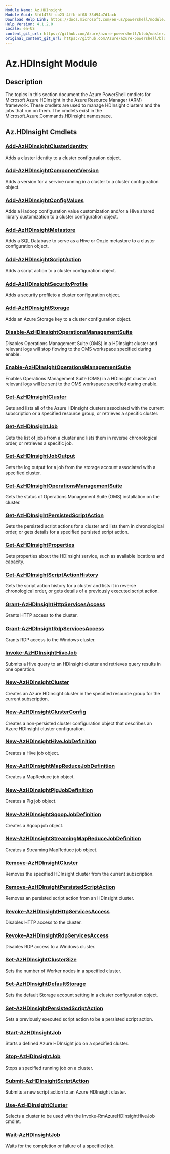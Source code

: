 ```yaml
---
Module Name: Az.HDInsight
Module Guid: 3fd1475f-cb23-4ffb-bf08-33d94b7d1acb
Download Help Link: https://docs.microsoft.com/en-us/powershell/module/az.hdinsight
Help Version: 4.1.2.0
Locale: en-US
content_git_url: https://github.com/Azure/azure-powershell/blob/master/src/ResourceManager/HDInsight/Commands.HDInsight/help/Az.HDInsight.md
original_content_git_url: https://github.com/Azure/azure-powershell/blob/master/src/ResourceManager/HDInsight/Commands.HDInsight/help/Az.HDInsight.md
---
```


# Az.HDInsight Module
## Description
The topics in this section document the Azure PowerShell cmdlets for Microsoft Azure HDInsight in the Azure Resource Manager (ARM) framework. These cmdlets are used to manage HDInsight clusters and the jobs that run on them. The cmdlets exist in the Microsoft.Azure.Commands.HDInsight namespace.

## Az.HDInsight Cmdlets
### [Add-AzHDInsightClusterIdentity](Add-AzHDInsightClusterIdentity.md)
Adds a cluster identity to a cluster configuration object.

### [Add-AzHDInsightComponentVersion](Add-AzHDInsightComponentVersion.md)
Adds a version for a service running in a cluster to a cluster configuration object.

### [Add-AzHDInsightConfigValues](Add-AzHDInsightConfigValues.md)
Adds a Hadoop configuration value customization and/or a Hive shared library customization to a cluster configuration object.

### [Add-AzHDInsightMetastore](Add-AzHDInsightMetastore.md)
Adds a SQL Database to serve as a Hive or Oozie metastore to a cluster configuration object.

### [Add-AzHDInsightScriptAction](Add-AzHDInsightScriptAction.md)
Adds a script action to a cluster configuration object.

### [Add-AzHDInsightSecurityProfile](Add-AzHDInsightSecurityProfile.md)
Adds a security profileto a cluster configuration object.

### [Add-AzHDInsightStorage](Add-AzHDInsightStorage.md)
Adds an Azure Storage key to a cluster configuration object.

### [Disable-AzHDInsightOperationsManagementSuite](Disable-AzHDInsightOperationsManagementSuite.md)
Disables Operations Management Suite (OMS) in a HDInsight cluster and relevant logs will stop flowing to the OMS workspace specified during enable.

### [Enable-AzHDInsightOperationsManagementSuite](Enable-AzHDInsightOperationsManagementSuite.md)
Enables Operations Management Suite (OMS) in a HDInsight cluster and relevant logs will be sent to the OMS workspace specified during enable.

### [Get-AzHDInsightCluster](Get-AzHDInsightCluster.md)
Gets and lists all of the Azure HDInsight clusters associated with the current subscription or a specified resource group, or retrieves a specific cluster.

### [Get-AzHDInsightJob](Get-AzHDInsightJob.md)
Gets the list of jobs from a cluster and lists them in reverse chronological order, or retrieves a specific job.

### [Get-AzHDInsightJobOutput](Get-AzHDInsightJobOutput.md)
Gets the log output for a job from the storage account associated with a specified cluster.

### [Get-AzHDInsightOperationsManagementSuite](Get-AzHDInsightOperationsManagementSuite.md)
Gets the status of Operations Management Suite (OMS) installation on the cluster.

### [Get-AzHDInsightPersistedScriptAction](Get-AzHDInsightPersistedScriptAction.md)
Gets the persisted script actions for a cluster and lists them in chronological order, or gets details for a specified persisted script action.

### [Get-AzHDInsightProperties](Get-AzHDInsightProperties.md)
Gets properties about the HDInsight service, such as available locations and capacity.

### [Get-AzHDInsightScriptActionHistory](Get-AzHDInsightScriptActionHistory.md)
Gets the script action history for a cluster and lists it in reverse chronological order, or gets details of a previously executed script action.

### [Grant-AzHDInsightHttpServicesAccess](Grant-AzHDInsightHttpServicesAccess.md)
Grants HTTP access to the cluster.

### [Grant-AzHDInsightRdpServicesAccess](Grant-AzHDInsightRdpServicesAccess.md)
Grants RDP access to the Windows cluster.

### [Invoke-AzHDInsightHiveJob](Invoke-AzHDInsightHiveJob.md)
Submits a Hive query to an HDInsight cluster and retrieves query results in one operation.

### [New-AzHDInsightCluster](New-AzHDInsightCluster.md)
Creates an Azure HDInsight cluster in the specified resource group for the current subscription.

### [New-AzHDInsightClusterConfig](New-AzHDInsightClusterConfig.md)
Creates a non-persisted cluster configuration object that describes an Azure HDInsight cluster configuration.

### [New-AzHDInsightHiveJobDefinition](New-AzHDInsightHiveJobDefinition.md)
Creates a Hive job object.

### [New-AzHDInsightMapReduceJobDefinition](New-AzHDInsightMapReduceJobDefinition.md)
Creates a MapReduce job object.

### [New-AzHDInsightPigJobDefinition](New-AzHDInsightPigJobDefinition.md)
Creates a Pig job object.

### [New-AzHDInsightSqoopJobDefinition](New-AzHDInsightSqoopJobDefinition.md)
Creates a Sqoop job object.

### [New-AzHDInsightStreamingMapReduceJobDefinition](New-AzHDInsightStreamingMapReduceJobDefinition.md)
Creates a Streaming MapReduce job object.

### [Remove-AzHDInsightCluster](Remove-AzHDInsightCluster.md)
Removes the specified HDInsight cluster from the current subscription.

### [Remove-AzHDInsightPersistedScriptAction](Remove-AzHDInsightPersistedScriptAction.md)
Removes an persisted script action from an HDInsight cluster.

### [Revoke-AzHDInsightHttpServicesAccess](Revoke-AzHDInsightHttpServicesAccess.md)
Disables HTTP access to the cluster.

### [Revoke-AzHDInsightRdpServicesAccess](Revoke-AzHDInsightRdpServicesAccess.md)
Disables RDP access to a Windows cluster.

### [Set-AzHDInsightClusterSize](Set-AzHDInsightClusterSize.md)
Sets the number of Worker nodes in a specified cluster.

### [Set-AzHDInsightDefaultStorage](Set-AzHDInsightDefaultStorage.md)
Sets the default Storage account setting in a cluster configuration object.

### [Set-AzHDInsightPersistedScriptAction](Set-AzHDInsightPersistedScriptAction.md)
Sets a previously executed script action to be a persisted script action.

### [Start-AzHDInsightJob](Start-AzHDInsightJob.md)
Starts a defined Azure HDInsight job on a specified cluster.

### [Stop-AzHDInsightJob](Stop-AzHDInsightJob.md)
Stops a specified running job on a cluster.

### [Submit-AzHDInsightScriptAction](Submit-AzHDInsightScriptAction.md)
Submits a new script action to an Azure HDInsight cluster.

### [Use-AzHDInsightCluster](Use-AzHDInsightCluster.md)
Selects a cluster to be used with the Invoke-RmAzureHDInsightHiveJob cmdlet.

### [Wait-AzHDInsightJob](Wait-AzHDInsightJob.md)
Waits for the completion or failure of a specified job.

